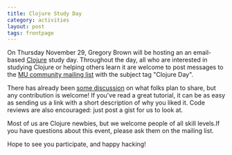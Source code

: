 ```yaml
---
title: Clojure Study Day
category: activities
layout: post
tags: frontpage
---
```


On Thursday November 29, Gregory Brown will be hosting an an 
email-based [Clojure][clojure] study day. Throughout the day, all who are interested 
in studying Clojure or helping others learn it are welcome to post messages to 
the [MU community mailing list][list] with the subject tag "Clojure Day".

There has already been [some discussion][archives] on what folks plan to share,
but any contribution is welcome! If you've read a great tutorial, it can be as
easy as sending us a link with a short description of why you liked it. Code
reviews are also encouraged: just post a gist for us to look at.

Most of us are Clojure newbies, but we welcome people of all skill
levels.If you have questions about this event, please ask them on the mailing
list. 

Hope to see you participate, and happy hacking!

[clojure]:  http://clojure.org/
[list]:     http://lists.mendicantuniversity.org/listinfo.cgi/community-mendicantuniversity.org
[archives]: http://lists.mendicantuniversity.org/pipermail/community-mendicantuniversity.org/Week-of-Mon-20121112/thread.html
